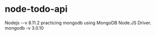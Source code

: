 # node-todo-api
Nodejs --v 8.11.2 practicing mongodb using MongoDB Node.JS Driver.
mongodb -v 3.0.10
